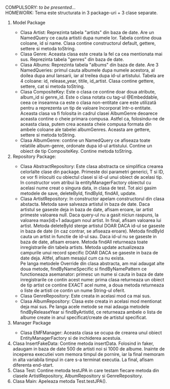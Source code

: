 COMPULSORY: <em>to be presented...</em><br>
HOMEWORK: Tema este structurata in 3 package-uri + 3 clase separate.
<ol>
  <li>
    Model Package
  </li>
  <ul>
    <li>
      Clasa Artist: Reprezinta tabela "artists" din baza de date. Are un NamedQuery ce cauta artistii dupa numele lor. Tabela contine doua coloane, id si name. Clasa contine constructorul default, gettere, settere si metoda toString.
    </li>
    <li>
      Clasa Genre: Aceasta clasa este creata la fel ca cea mentionata mai sus. Reprezinta tabela "genres" din baza de date.
    </li>
    <li>
      Clasa Albums: Reprezinta tabela "albums" din baza de date. Are 3 NamedQueries: primul cauta albumele dupa numele acestora, al doilea dupa anul lansarii, iar al treilea dupa id-ul artistului. Tabela are 4 coloane: id, release_year, titile, id_artist. Clasa contine gettere, settere, cat si metoda toString.
    </li>
    <li>
      Clasa CompositeKey: Este o clasa ce contine doar doua atribute, album_id si genre_id. Este o clasa notata cu tag-ul @Embeddable, ceea ce inseamna ca este o clasa non-entitate care este utilizată pentru a reprezenta un tip de valoare încorporat într-o entitate. Aceasta clasa va fi folosita in cadrul clasei AlbumGenre deoarece aceasta contine o cheie primara compusa. Astfel ca, folosindu-ne de aceasta clasa, putem crea aceasta cheie compusa formata din ambele coloane ale tabelei albumGenres. Aceasta are gettere, settere si metoda toString.
    </li>
    <li>
      Clasa AlbumGenre: contine un NamedQuery ce afiseaza toate relatiile album-genre, ordonate dupa id-ul artistului. Contine un obiect de tip CompositeKey. Contine metoda toString.
    </li>
  </ul>
  <li>
    Repository Package:
  </li>
  <ul>
    <li>
      Clasa AbstractRepository: Este clasa abstracta ce simplifica crearea celorlalte clase din package. Primeste doi parametri generici, T si ID, ce vor fi inlocuiti cu obiectul clasei si id-ul unui obiect de acelasi tip. In constructor vom atribui la entityManagerFactory obiectul cu acelasi nume creat o singura data, in clasa de test. Tot aici gasim metodele de save, deleteById, findById, findAll, update.
    </li>
    <li>
      Clasa ArtistRepository: In constructor apelam constructorul din clasa abstacta. Metoda save salveaza artistul in baza de date. Daca artistul se gaseste deja in baza de date, afisam eroare, iar artist primeste valoarea null. Daca query-ul nu a gasit niciun raspuns, la valoarea max(id)+1 adaugam noul artist. In final, afisam valoarea lui artist. Metoda deleteById sterge artistul DOAR DACA id-ul se gaseste in baza de date (in caz contrar, se afiseaza eroare). Metoda findById cauta un artist in functie de id-ul sau. Daca id-ul nu se gaseste in baza de date, afisam eroare. Metoda findAll returneaza toate inregistrarile din tabela artists. Metoda update actualizeaza campurile unui record specific DOAR DACA se gaseste in baza de date deja. Altfel, afisam mesajul cum ca nu exista. <br>
      Pe langa metodele Override din clasa abstracta, am mai adaugat alte doua metode, findByNameSpecific si findByNamePattern ce functioneaza asemanator: primesc un nume si cauta in baza de date inregistrarile ce contin acest nume: prima clasa returneaza un obiect de tip artist ce contine EXACT acel nume, a doua metoda returneaza o liste de artisti ce contin un nume String-ul oferit.
    </li>
    <li>
      Clasa GenreRepository: Este creata in acelasi mod ca mai sus.
    </li>
    <li>
      Clasa AlbumRepository: Clasa este creata in acelasi mod mentionat deja mai sus. Pe langa acele metode se mai adauga metodele findByReleaseYear si findByArtistId, ce returneaza ambele o lista de albume create in anul specificat/create de artistul specificat.
    </li>
  </ul>
  <li>
    Manager Package
  </li>
  <ul>
    <li>
      Clasa EMFManager: Aceasta clasa se ocupa de crearea unul obiect EntityManagerFactory si de inchiderea acestuia.
    </li>
  </ul>
  <li>
    Clasa InsertFakeData: Contine metoda insertData. Folosind in faker, adaugam in baza de date 500 de artisti noi si 1000 de albume. Inainte de inceperea executiei vom memora timpul de pornire, iar la final memoram in alta variabila timpul in care s-a terminat executia. La final, afisam diferenta end-start.
  </li>
  <li>
    Clasa Test: Contine metoda testJPA in care testam fiecare metoda din clasele ArtistRepository, AlbumRepository si GenreRepository.
  </li>
  <li>
    Clasa Main: Apeleaza metoda Test.testJPA().
  </li>
</ol>

